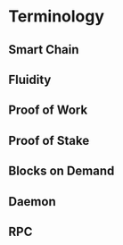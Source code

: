 # Terminology

## Smart Chain

## Fluidity

## Proof of Work

## Proof of Stake

## Blocks on Demand

## Daemon

## RPC
